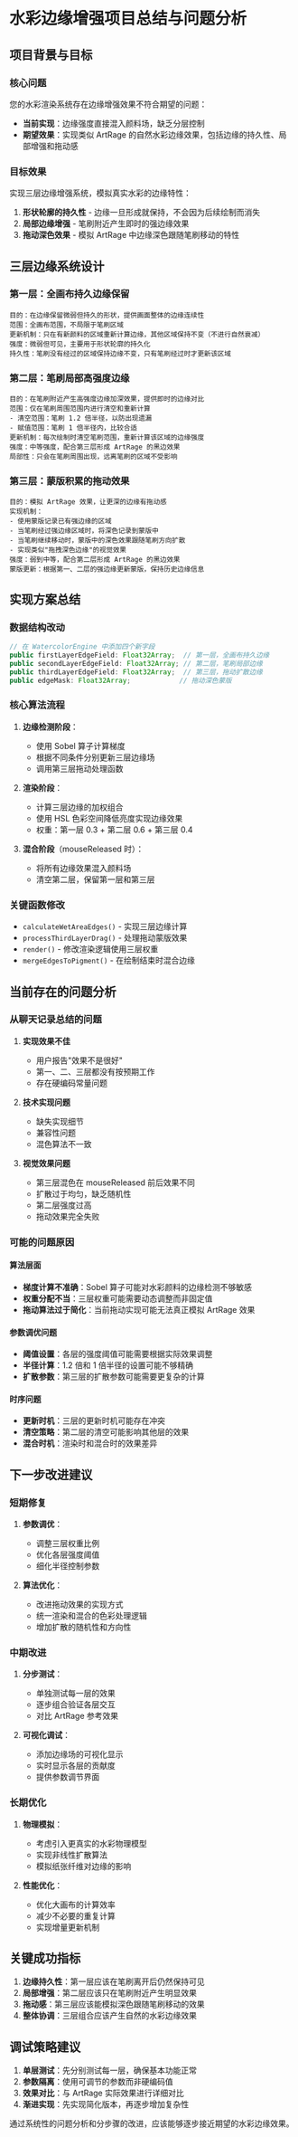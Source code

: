 # 水彩边缘增强项目总结与问题分析

## 项目背景与目标

### 核心问题

您的水彩渲染系统存在边缘增强效果不符合期望的问题：

- **当前实现**：边缘强度直接混入颜料场，缺乏分层控制
- **期望效果**：实现类似 ArtRage 的自然水彩边缘效果，包括边缘的持久性、局部增强和拖动感

### 目标效果

实现三层边缘增强系统，模拟真实水彩的边缘特性：

1. **形状轮廓的持久性** - 边缘一旦形成就保持，不会因为后续绘制而消失
2. **局部边缘增强** - 笔刷附近产生即时的强边缘效果
3. **拖动深色效果** - 模拟 ArtRage 中边缘深色跟随笔刷移动的特性

## 三层边缘系统设计

### 第一层：全画布持久边缘保留

```
目的：在边缘保留微弱但持久的形状，提供画面整体的边缘连续性
范围：全画布范围，不局限于笔刷区域
更新机制：只在有新颜料的区域重新计算边缘，其他区域保持不变（不进行自然衰减）
强度：微弱但可见，主要用于形状轮廓的持久化
持久性：笔刷没有经过的区域保持边缘不变，只有笔刷经过时才更新该区域
```

### 第二层：笔刷局部高强度边缘

```
目的：在笔刷附近产生高强度边缘加深效果，提供即时的边缘对比
范围：仅在笔刷周围范围内进行清空和重新计算
- 清空范围：笔刷 1.2 倍半径，以防出现遗漏
- 赋值范围：笔刷 1 倍半径内，比较合适
更新机制：每次绘制时清空笔刷范围，重新计算该区域的边缘强度
强度：中等强度，配合第三层形成 ArtRage 的黑边效果
局部性：只会在笔刷周围出现，远离笔刷的区域不受影响
```

### 第三层：蒙版积累的拖动效果

```
目的：模拟 ArtRage 效果，让更深的边缘有拖动感
实现机制：
- 使用蒙版记录已有强边缘的区域
- 当笔刷经过强边缘区域时，将深色记录到蒙版中
- 当笔刷继续移动时，蒙版中的深色效果跟随笔刷方向扩散
- 实现类似"拖拽深色边缘"的视觉效果
强度：弱到中等，配合第二层形成 ArtRage 的黑边效果
蒙版更新：根据第一、二层的强边缘更新蒙版，保持历史边缘信息
```

## 实现方案总结

### 数据结构改动

```typescript
// 在 WatercolorEngine 中添加四个新字段
public firstLayerEdgeField: Float32Array;  // 第一层，全画布持久边缘
public secondLayerEdgeField: Float32Array; // 第二层，笔刷局部边缘
public thirdLayerEdgeField: Float32Array;  // 第三层，拖动扩散边缘
public edgeMask: Float32Array;            // 拖动深色蒙版
```

### 核心算法流程

1. **边缘检测阶段**：

   - 使用 Sobel 算子计算梯度
   - 根据不同条件分别更新三层边缘场
   - 调用第三层拖动处理函数

2. **渲染阶段**：

   - 计算三层边缘的加权组合
   - 使用 HSL 色彩空间降低亮度实现边缘效果
   - 权重：第一层 0.3 + 第二层 0.6 + 第三层 0.4

3. **混合阶段**（mouseReleased 时）：
   - 将所有边缘效果混入颜料场
   - 清空第二层，保留第一层和第三层

### 关键函数修改

- `calculateWetAreaEdges()` - 实现三层边缘计算
- `processThirdLayerDrag()` - 处理拖动蒙版效果
- `render()` - 修改渲染逻辑使用三层权重
- `mergeEdgesToPigment()` - 在绘制结束时混合边缘

## 当前存在的问题分析

### 从聊天记录总结的问题

1. **实现效果不佳**

   - 用户报告"效果不是很好"
   - 第一、二、三层都没有按预期工作
   - 存在硬编码常量问题

2. **技术实现问题**

   - 缺失实现细节
   - 兼容性问题
   - 混色算法不一致

3. **视觉效果问题**
   - 第三层混色在 mouseReleased 前后效果不同
   - 扩散过于均匀，缺乏随机性
   - 第二层强度过高
   - 拖动效果完全失败

### 可能的问题原因

#### 算法层面

- **梯度计算不准确**：Sobel 算子可能对水彩颜料的边缘检测不够敏感
- **权重分配不当**：三层权重可能需要动态调整而非固定值
- **拖动算法过于简化**：当前拖动实现可能无法真正模拟 ArtRage 效果

#### 参数调优问题

- **阈值设置**：各层的强度阈值可能需要根据实际效果调整
- **半径计算**：1.2 倍和 1 倍半径的设置可能不够精确
- **扩散参数**：第三层的扩散参数可能需要更复杂的计算

#### 时序问题

- **更新时机**：三层的更新时机可能存在冲突
- **清空策略**：第二层的清空可能影响其他层的效果
- **混合时机**：渲染时和混合时的效果差异

## 下一步改进建议

### 短期修复

1. **参数调优**：

   - 调整三层权重比例
   - 优化各层强度阈值
   - 细化半径控制参数

2. **算法优化**：
   - 改进拖动效果的实现方式
   - 统一渲染和混合的色彩处理逻辑
   - 增加扩散的随机性和方向性

### 中期改进

1. **分步测试**：

   - 单独测试每一层的效果
   - 逐步组合验证各层交互
   - 对比 ArtRage 参考效果

2. **可视化调试**：
   - 添加边缘场的可视化显示
   - 实时显示各层的贡献度
   - 提供参数调节界面

### 长期优化

1. **物理模拟**：

   - 考虑引入更真实的水彩物理模型
   - 实现非线性扩散算法
   - 模拟纸张纤维对边缘的影响

2. **性能优化**：
   - 优化大画布的计算效率
   - 减少不必要的重复计算
   - 实现增量更新机制

## 关键成功指标

1. **边缘持久性**：第一层应该在笔刷离开后仍然保持可见
2. **局部增强**：第二层应该只在笔刷附近产生明显效果
3. **拖动感**：第三层应该能模拟深色跟随笔刷移动的效果
4. **整体协调**：三层组合应该产生自然的水彩边缘效果

## 调试策略建议

1. **单层测试**：先分别测试每一层，确保基本功能正常
2. **参数隔离**：使用可调节的参数而非硬编码值
3. **效果对比**：与 ArtRage 实际效果进行详细对比
4. **渐进实现**：先实现简化版本，再逐步增加复杂性

通过系统性的问题分析和分步骤的改进，应该能够逐步接近期望的水彩边缘效果。
